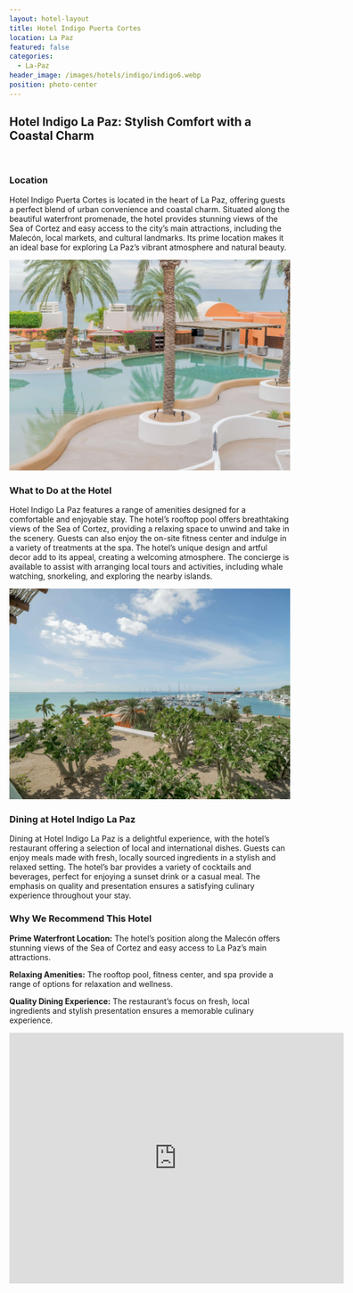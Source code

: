 ```yaml
---
layout: hotel-layout
title: Hotel Indigo Puerta Cortes
location: La Paz
featured: false
categories:
  - La-Paz
header_image: /images/hotels/indigo/indigo6.webp
position: photo-center
---
```

## Hotel Indigo La Paz: Stylish Comfort with a Coastal Charm

&nbsp;

### Location

Hotel Indigo Puerta Cortes is located in the heart of La Paz, offering guests a perfect blend of urban convenience and coastal charm. Situated along the beautiful waterfront promenade, the hotel provides stunning views of the Sea of Cortez and easy access to the city’s main attractions, including the Malecón, local markets, and cultural landmarks. Its prime location makes it an ideal base for exploring La Paz’s vibrant atmosphere and natural beauty.

![](/images/hotels/indigo/indigo3.jpeg)

### What to Do at the Hotel

Hotel Indigo La Paz features a range of amenities designed for a comfortable and enjoyable stay. The hotel’s rooftop pool offers breathtaking views of the Sea of Cortez, providing a relaxing space to unwind and take in the scenery. Guests can also enjoy the on-site fitness center and indulge in a variety of treatments at the spa. The hotel’s unique design and artful decor add to its appeal, creating a welcoming atmosphere. The concierge is available to assist with arranging local tours and activities, including whale watching, snorkeling, and exploring the nearby islands.

![](/images/hotels/indigo/indigo4.jpeg)

### Dining at Hotel Indigo La Paz

Dining at Hotel Indigo La Paz is a delightful experience, with the hotel’s restaurant offering a selection of local and international dishes. Guests can enjoy meals made with fresh, locally sourced ingredients in a stylish and relaxed setting. The hotel’s bar provides a variety of cocktails and beverages, perfect for enjoying a sunset drink or a casual meal. The emphasis on quality and presentation ensures a satisfying culinary experience throughout your stay.

### Why We Recommend This Hotel

**Prime Waterfront Location:** The hotel’s position along the Malecón offers stunning views of the Sea of Cortez and easy access to La Paz’s main attractions.&nbsp;

**Relaxing Amenities:** The rooftop pool, fitness center, and spa provide a range of options for relaxation and wellness.&nbsp;

**Quality Dining Experience:** The restaurant’s focus on fresh, local ingredients and stylish presentation ensures a memorable culinary experience.&nbsp;

<div class='map-container center'>

<iframe src="https://www.google.com/maps/embed?pb=!1m18!1m12!1m3!1d3638.676391557395!2d-110.30593045089776!3d24.218110815034628!2m3!1f0!2f0!3f0!3m2!1i1024!2i768!4f13.1!3m3!1m2!1s0x86afd4e29373d6c3%3A0xbd98db89a2634f09!2sHotel%20Indigo%20La%20Paz%20Puerta%20Cort%C3%A9s!5e0!3m2!1ses!2smx!4v1723603520458!5m2!1ses!2smx" width="600" height="450" style="border:0;" allowfullscreen="" loading="lazy" referrerpolicy="no-referrer-when-downgrade"></iframe>

</div>
&nbsp;
